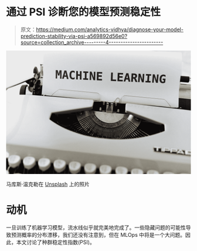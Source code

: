 # 通过 PSI 诊断您的模型预测稳定性

> 原文：<https://medium.com/analytics-vidhya/diagnose-your-model-prediction-stability-via-psi-a569892d56e0?source=collection_archive---------4----------------------->

![](img/2c0c61d680167a7ca5cf954c8cb7f57d.png)

马库斯·温克勒在 [Unsplash](https://unsplash.com?utm_source=medium&utm_medium=referral) 上的照片

# 动机

一旦训练了机器学习模型，流水线似乎就完美地完成了。一些隐藏问题的可能性导致预测概率的分布漂移，我们还没有注意到，但在 MLOps 中将是一个大问题。因此，本文讨论了种群稳定性指数(PSI)。